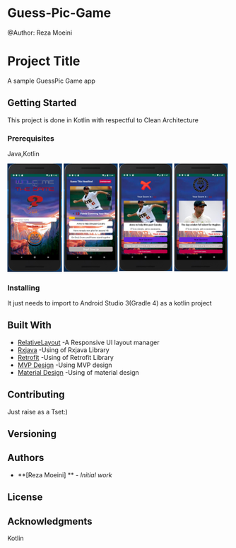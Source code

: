 # Guess-Pic-Game
@Author: Reza Moeini

# Project Title

A sample GuessPic Game app

## Getting Started

This project is done in Kotlin with respectful to Clean Architecture

### Prerequisites

Java,Kotlin


![Main Screen](https://github.com/reza575/Guess-Pic-Game/blob/master/screenshots/Guess_Pic_Game.png)




### Installing

It just needs to import to Android Studio 3(Gradle 4) as a kotlin project

## Built With

* [RelativeLayout](https://developer.android.com/guide/topics/ui/layout/relative) -A Responsive UI layout manager
* [Rxjava](https://proandroiddev.com/exploring-rxjava-in-android-e52ed7ef32e2) -Using of Rxjava Library
* [Retrofit](https://www.vogella.com/tutorials/Retrofit/article.html) -Using of Retrofit Library
* [MVP Design](https://antonioleiva.com/mvp-android/) -Using MVP design
* [Material Design](https://developer.android.com/guide/topics/ui/look-and-feel) -Using of material design



## Contributing

Just raise as a Tset:)

## Versioning


## Authors

* **[Reza Moeini] ** - *Initial work* 


## License


## Acknowledgments
Kotlin
